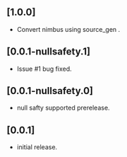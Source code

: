 ## [1.0.0]
 * Convert nimbus using source_gen .

## [0.0.1-nullsafety.1]
 * Issue #1 bug fixed.

## [0.0.1-nullsafety.0]
 * null safty supported prerelease.

## [0.0.1]
 * initial release.
